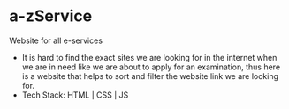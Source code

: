 # a-zService
Website for all e-services
* It is hard to find the exact sites we are looking for in the internet when we are in need like we are about to apply for an examination, thus here is a website that helps to sort and filter the website link we are looking for.
* Tech Stack: HTML | CSS | JS
